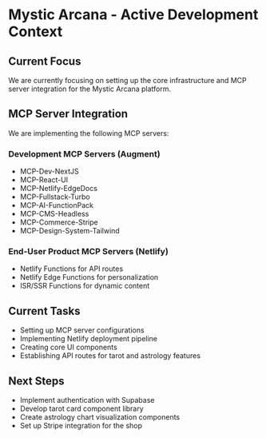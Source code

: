 # Mystic Arcana - Active Development Context

## Current Focus
We are currently focusing on setting up the core infrastructure and MCP server integration for the Mystic Arcana platform.

## MCP Server Integration
We are implementing the following MCP servers:

### Development MCP Servers (Augment)
- MCP-Dev-NextJS
- MCP-React-UI
- MCP-Netlify-EdgeDocs
- MCP-Fullstack-Turbo
- MCP-AI-FunctionPack
- MCP-CMS-Headless
- MCP-Commerce-Stripe
- MCP-Design-System-Tailwind

### End-User Product MCP Servers (Netlify)
- Netlify Functions for API routes
- Netlify Edge Functions for personalization
- ISR/SSR Functions for dynamic content

## Current Tasks
- Setting up MCP server configurations
- Implementing Netlify deployment pipeline
- Creating core UI components
- Establishing API routes for tarot and astrology features

## Next Steps
- Implement authentication with Supabase
- Develop tarot card component library
- Create astrology chart visualization components
- Set up Stripe integration for the shop
